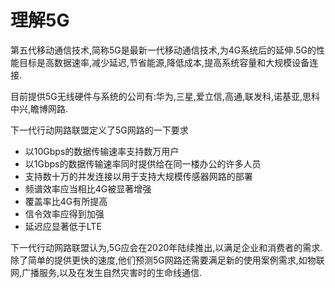 # 理解5G

第五代移动通信技术,简称5G是最新一代移动通信技术,为4G系统后的延伸.5G的性能目标是高数据速率,减少延迟,节省能源,降低成本,提高系统容量和大规模设备连接.

目前提供5G无线硬件与系统的公司有:华为,三星,爱立信,高通,联发科,诺基亚,思科中兴,瞻博网路.

下一代行动网路联盟定义了5G网路的一下要求

- 以10Gbps的数据传输速率支持数万用户
- 以1Gbps的数据传输速率同时提供给在同一楼办公的许多人员
- 支持数十万的并发连接以用于支持大规模传感器网路的部署
- 频谱效率应当相比4G被显著增强
- 覆盖率比4G有所提高
- 信令效率应得到加强
- 延迟应显著低于LTE

下一代行动网路联盟认为,5G应会在2020年陆续推出,以满足企业和消费者的需求.除了简单的提供更快的速度,他们预测5G网路还需要满足新的使用案例需求,如物联网,广播服务,以及在发生自然灾害时的生命线通信.
